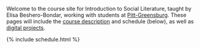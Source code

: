 Welcome to the course site for Introduction to Social Literature, taught by Elisa Beshero-Bondar, working with students at [Pitt-Greensburg](http://greensburg.pitt.edu). These pages will include the [course description](course.md) and schedule (below), as well as [digital projects](projects.md).

{% include schedule.html %}

